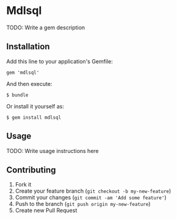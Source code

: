 # Mdlsql

TODO: Write a gem description

## Installation

Add this line to your application's Gemfile:

    gem 'mdlsql'

And then execute:

    $ bundle

Or install it yourself as:

    $ gem install mdlsql

## Usage

TODO: Write usage instructions here

## Contributing

1. Fork it
2. Create your feature branch (`git checkout -b my-new-feature`)
3. Commit your changes (`git commit -am 'Add some feature'`)
4. Push to the branch (`git push origin my-new-feature`)
5. Create new Pull Request
